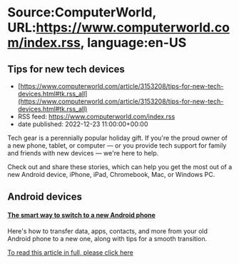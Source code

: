 # Source:ComputerWorld, URL:https://www.computerworld.com/index.rss, language:en-US

## Tips for new tech devices
 - [https://www.computerworld.com/article/3153208/tips-for-new-tech-devices.html#tk.rss_all](https://www.computerworld.com/article/3153208/tips-for-new-tech-devices.html#tk.rss_all)
 - RSS feed: https://www.computerworld.com/index.rss
 - date published: 2022-12-23 11:00:00+00:00

<article>
	<section class="page">
<p>Tech gear is a perennially popular holiday gift. If you're the proud owner of a new phone, tablet, or computer — or you provide tech support for family and friends with new devices — we're here to help.</p><p>Check out and share these stories, which can help you get the most out of a new Android device, iPhone, iPad, Chromebook, Mac, or Windows PC.</p><h2 class="toc">Android devices</h2>
<h4><a href="https://www.computerworld.com/article/3643308/switch-to-new-android-phone-smart-way.html">The smart way to switch to a new Android phone</a></h4>
<p>Here's how to transfer data, apps, contacts, and more from your old Android phone to a new one, along with tips for a smooth transition.</p><p class="jumpTag"><a href="https://www.computerworld.com/article/3153208/tips-for-new-tech-devices.html#jump">To read this article in full, please click here</a></p></section></article>


